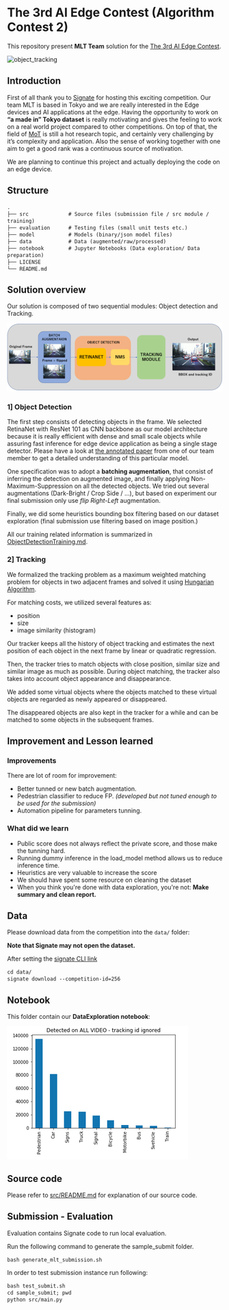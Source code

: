 # The 3rd AI Edge Contest (Algorithm Contest 2)
This repository present **MLT Team** solution for the  [The 3rd AI Edge Contest](https://signate.jp/competitions/256).

![object_tracking](object_tracking.gif)

## Introduction
First of all thank you to [Signate](https://signate.jp/) for hosting this exciting competition.
Our team MLT is based in Tokyo and we are really interested in the Edge devices and AI applications at the edge.
Having the opportunity to work on **“a made in” Tokyo dataset** is really motivating and gives the feeling to work on a real world project compared to other competitions.
On top of that, the field of [MoT](https://en.wikipedia.org/wiki/Multiple_object_tracking) is still a hot research topic, and certainly very challenging by it’s complexity and application.
Also the sense of working together with one aim to get a good rank was a continuous source of motivation.

We are planning to continue this project and actually deploying the code on an edge device.

## Structure
    .
    ├── src             # Source files (submission file / src module / training)
    ├── evaluation      # Testing files (small unit tests etc.)
    ├── model           # Models (binary/json model files)
    ├── data            # Data (augmented/raw/processed)
    ├── notebook        # Jupyter Notebooks (Data exploration/ Data preparation)
    ├── LICENSE
    └── README.md

## Solution overview

Our solution is composed of two sequential modules: Object detection and Tracking.

![overview](notebook/overview.png)

### 1] Object Detection
The first step consists of detecting objects in the frame.
We selected RetinaNet with ResNet 101 as CNN backbone as our model architecture because it is really efficient with dense and small scale objects while assuring fast inference for edge device application as being a single stage detector. Please have a look at [the annotated paper](https://github.com/Machine-Learning-Tokyo/papers-with-annotations/blob/master/object-detection/RetinaNet.pdf) from one of our team member to get a detailed understanding of this particular model.

One specification was to adopt a **batching augmentation**, that consist of inferring the detection on augmented image, and finally applying Non-Maximum-Suppression on all the detected objects. We tried out several augmentations (Dark-Bright / Crop Side / ...), but based on experiment our final submission only use *flip Right-Left* augmentation.

Finally, we did some heuristics bounding box filtering based on our dataset exploration (final submission use filtering based on image position.)

All our training related information is summarized in [ObjectDetectionTraining.md](src/ObjectDetectionTraining.md).

### 2] Tracking

We formalized the tracking problem as a maximum weighted matching problem for objects in two adjacent frames and solved it using [Hungarian Algorithm](https://en.wikipedia.org/wiki/Hungarian_algorithm#:~:text=Hungarian%20algorithm%20%2D%20Wikipedia-,Hungarian%20algorithm,anticipated%20later%20primal%2Ddual%20methods.).

For matching costs, we utilized several features as:
- position
- size
- image similarity (histogram)

Our tracker keeps all the history of object tracking and estimates the next position of each object in the next frame by linear or quadratic regression.

Then, the tracker tries to match objects with close position, similar size and similar image as much as possible.
During object matching, the tracker also takes into account object appearance and disappearance.

We added some virtual objects where the objects matched to these virtual objects are regarded as newly appeared or disappeared.

The disappeared objects are also kept in the tracker for a while and can be matched to some objects in the subsequent frames.

## Improvement and Lesson learned

### Improvements
There are lot of room for improvement:
- Better tunned or new batch augmentation.
- Pedestrian classifier to reduce FP. *(developed but not tuned enough to be used for the submission)*
- Automation pipeline for parameters tunning.

### What did we learn
- Public score does not always reflect the private score, and those make the tunning hard.
- Running dummy inference in the load_model method allows us to reduce inference time.
- Heuristics are very valuable to increase the score
- We should have spent some resource on cleaning the dataset
- When you think you're done with data exploration, you're not: **Make summary and clean report.**

## Data
Please download data from the competition into the ```data/``` folder:

**Note that Signate may not open the dataset.**

After setting the [signate CLI link](https://pypi.org/project/signate/)
```
cd data/
signate download --competition-id=256
```

## Notebook
This folder contain our **DataExploration notebook**:

![overview](notebook/all_video.png)

## Source code
Please refer to [src/README.md](src/README.md) for explanation of our source code.

## Submission - Evaluation

Evaluation contains Signate code to run local evaluation.

Run the following command to generate the sample_submit folder.
```
bash generate_mlt_submission.sh
```

In order to test submission instance run following:
```
bash test_submit.sh
cd sample_submit; pwd
python src/main.py
```
